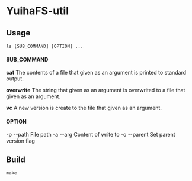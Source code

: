 # YuihaFS-util

## Usage

```
ls [SUB_COMMAND] [OPTION] ...
```

#### SUB\_COMMAND 

**cat**
The contents of a file that given as an argument is printed to standard output.

**overwrite**
The string that given as an argument is overwrited to a file that given as an argument.

**vc**
A new version is create to the file that given as an argument.

#### OPTION

-p --path File path
-a --arg	Content of write to
-o --parent	Set parent version flag

## Build

```
make
```
